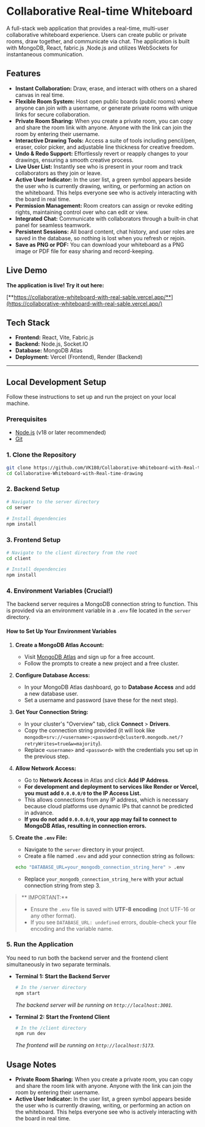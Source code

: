 # Collaborative Real-time Whiteboard

A full-stack web application that provides a real-time, multi-user collaborative whiteboard experience. Users can create public or private rooms, draw together, and communicate via chat. The application is built with MongoDB, React, fabric.js ,Node.js and utilizes WebSockets for instantaneous communication.

##  Features

*   **Instant Collaboration:** Draw, erase, and interact with others on a shared canvas in real time.
*   **Flexible Room System:** Host open public boards (public rooms) where anyone can join with a username, or generate private rooms with unique links for secure collaboration.
*   **Private Room Sharing:** When you create a private room, you can copy and share the room link with anyone. Anyone with the link can join the room by entering their username.
*   **Interactive Drawing Tools:** Access a suite of tools including pencil/pen, eraser, color picker, and adjustable line thickness for creative freedom.
*   **Undo & Redo Support:** Effortlessly revert or reapply changes to your drawings, ensuring a smooth creative process.
*   **Live User List:** Instantly see who is present in your room and track collaborators as they join or leave.
*   **Active User Indicator:** In the user list, a green symbol appears beside the user who is currently drawing, writing, or performing an action on the whiteboard. This helps everyone see who is actively interacting with the board in real time.
*   **Permission Management:** Room creators can assign or revoke editing rights, maintaining control over who can edit or view.
*   **Integrated Chat:** Communicate with collaborators through a built-in chat panel for seamless teamwork.
*   **Persistent Sessions:** All board content, chat history, and user roles are saved in the database, so nothing is lost when you refresh or rejoin.
*   **Save as PNG or PDF:** You can download your whiteboard as a PNG image or PDF file for easy sharing and record-keeping.


##  Live Demo

**The application is live! Try it out here:**

[**https://collaborative-whiteboard-with-real-sable.vercel.app/**](https://collaborative-whiteboard-with-real-sable.vercel.app/)

##  Tech Stack

*   **Frontend:** React, Vite, Fabric.js
*   **Backend:** Node.js, Socket.IO
*   **Database:** MongoDB Atlas
*   **Deployment:** Vercel (Frontend), Render (Backend)

---

##  Local Development Setup

Follow these instructions to set up and run the project on your local machine.

### Prerequisites

*   [Node.js](https://nodejs.org/) (v18 or later recommended)
*   [Git](https://git-scm.com/)

### 1. Clone the Repository

```bash
git clone https://github.com/VK180/Collaborative-Whiteboard-with-Real-time-drawing.git
cd Collaborative-Whiteboard-with-Real-time-drawing
```

### 2. Backend Setup

```bash
# Navigate to the server directory
cd server

# Install dependencies
npm install
```

### 3. Frontend Setup

```bash
# Navigate to the client directory from the root
cd client

# Install dependencies
npm install
```

### 4. Environment Variables (Crucial!)

The backend server requires a MongoDB connection string to function. This is provided via an environment variable in a `.env` file located in the `server` directory.

#### How to Set Up Your Environment Variables

1.  **Create a MongoDB Atlas Account:**
    - Visit [MongoDB Atlas](https://www.mongodb.com/cloud/atlas/register) and sign up for a free account.
    - Follow the prompts to create a new project and a free cluster.

2.  **Configure Database Access:**
    - In your MongoDB Atlas dashboard, go to **Database Access** and add a new database user.
    - Set a username and password (save these for the next step).

3.  **Get Your Connection String:**
    - In your cluster's "Overview" tab, click **Connect** > **Drivers**.
    - Copy the connection string provided (it will look like `mongodb+srv://<username>:<password>@cluster0.mongodb.net/?retryWrites=true&w=majority`).
    - Replace `<username>` and `<password>` with the credentials you set up in the previous step.

4.  **Allow Network Access:**
    - Go to **Network Access** in Atlas and click **Add IP Address**.
    - **For development and deployment to services like Render or Vercel, you must add `0.0.0.0/0` to the IP Access List.**
    - This allows connections from any IP address, which is necessary because cloud platforms use dynamic IPs that cannot be predicted in advance.
    - **If you do not add `0.0.0.0/0`, your app may fail to connect to MongoDB Atlas, resulting in connection errors.**

5.  **Create the `.env` File:**
    - Navigate to the `server` directory in your project.
    - Create a file named `.env` and add your connection string as follows:

    ```bash
    echo "DATABASE_URL=your_mongodb_connection_string_here" > .env
    ```

    - Replace `your_mongodb_connection_string_here` with your actual connection string from step 3.

> ** IMPORTANT:**
> - Ensure the `.env` file is saved with **UTF-8 encoding** (not UTF-16 or any other format).
> - If you see `DATABASE_URL: undefined` errors, double-check your file encoding and the variable name.

### 5. Run the Application

You need to run both the backend server and the frontend client simultaneously in two separate terminals.

*   **Terminal 1: Start the Backend Server**
    ```bash
    # In the /server directory
    npm start
    ```
    *The backend server will be running on `http://localhost:3001`.*

*   **Terminal 2: Start the Frontend Client**
    ```bash
    # In the /client directory
    npm run dev
    ```
    *The frontend will be running on `http://localhost:5173`.*

## Usage Notes

- **Private Room Sharing:** When you create a private room, you can copy and share the room link with anyone. Anyone with the link can join the room by entering their username.
- **Active User Indicator:** In the user list, a green symbol appears beside the user who is currently drawing, writing, or performing an action on the whiteboard. This helps everyone see who is actively interacting with the board in real time. 
